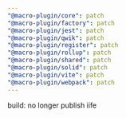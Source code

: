 ```yaml
---
"@macro-plugin/core": patch
"@macro-plugin/factory": patch
"@macro-plugin/jest": patch
"@macro-plugin/qwik": patch
"@macro-plugin/register": patch
"@macro-plugin/rollup": patch
"@macro-plugin/shared": patch
"@macro-plugin/solid": patch
"@macro-plugin/vite": patch
"@macro-plugin/webpack": patch
---
```


build: no longer publish iife
